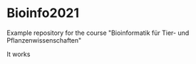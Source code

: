 # Bioinfo2021
Example repository for the course "Bioinformatik für Tier- und Pflanzenwissenschaften" 

It works